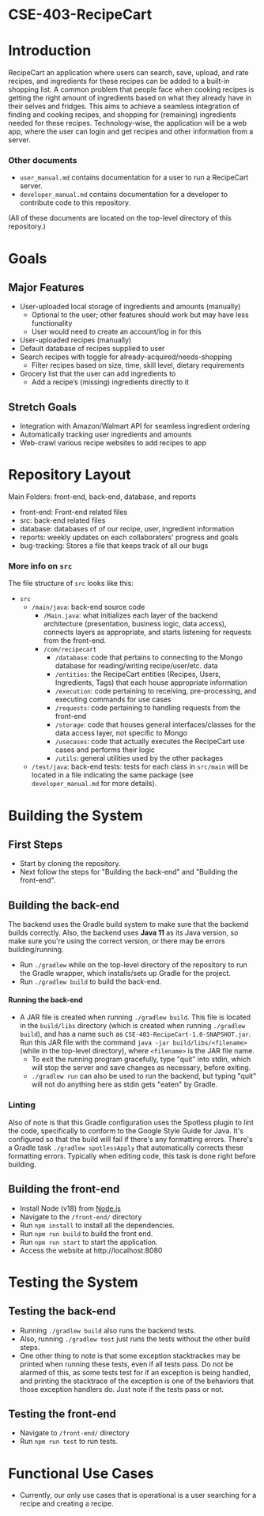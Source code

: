 # CSE-403-RecipeCart

# Introduction
RecipeCart an application where users can search, save, upload, and rate recipes, and ingredients for these recipes can be added to a built-in shopping list. A common problem that people face when cooking recipes is getting the right amount of ingredients based on what they already have in their selves and fridges. This aims to achieve a seamless integration of finding and cooking recipes, and shopping for (remaining) ingredients needed for these recipes. Technology-wise, the application will be a web app, where the user can login and get recipes and other information from a server.

### Other documents
- `user_manual.md` contains documentation for a user to run a RecipeCart server.
- `developer_manual.md` contains documentation for a developer to contribute code to this repository.

(All of these documents are located on the top-level directory of this repository.)
# Goals
## Major Features
- User-uploaded local storage of ingredients and amounts (manually)
  - Optional to the user; other features should work but may have less functionality
  - User would need to create an account/log in for this
- User-uploaded recipes (manually)
- Default database of recipes supplied to user
- Search recipes with toggle for already-acquired/needs-shopping
  - Filter recipes based on size, time, skill level, dietary requirements
- Grocery list that the user can add ingredients to
  - Add a recipe’s (missing) ingredients directly to it

## Stretch Goals
- Integration with Amazon/Walmart API for seamless ingredient ordering
- Automatically tracking user ingredients and amounts
- Web-crawl various recipe websites to add recipes to app

# Repository Layout
Main Folders: front-end, back-end, database, and reports  
- front-end: Front-end related files
- src: back-end related files
- database: databases of of our recipe, user, ingredient information
- reports: weekly updates on each collaboraters' progress and goals
- bug-tracking: Stores a file that keeps track of all our bugs

### More info on `src`
The file structure of `src` looks like this:
- `src`
  - `/main/java`: back-end source code
    - `/Main.java`: what initializes each layer of the backend architecture (presentation, business logic, data access), connects layers as appropriate, and starts listening for requests from the front-end.
    - `/com/recipecart`
      - `/database`: code that pertains to connecting to the Mongo database for reading/writing recipe/user/etc. data
      - `/entities`: the RecipeCart entities (Recipes, Users, Ingredients, Tags) that each house appropriate information
      - `/execution`: code pertaining to receiving, pre-processing, and executing commands for use cases
      - `/requests`: code pertaining to handling requests from the front-end
      - `/storage`: code that houses general interfaces/classes for the data access layer, not specific to Mongo
      - `/usecases`: code that actually executes the RecipeCart use cases and performs their logic
      - `/utils`: general utilities used by the other packages
  - `/test/java`: back-end tests: tests for each class in `src/main` will be located in a file indicating the same package (see `developer_manual.md` for more details).

# Building the System
## First Steps
- Start by cloning the repository.
- Next follow the steps for "Building the back-end" and "Building the front-end".

## Building the back-end
The backend uses the Gradle build system to make sure that the backend builds correctly. Also, the backend uses **Java 11** as its Java version, so make sure you're using the correct version, or there may be errors building/running.
- Run `./gradlew` while on the top-level directory of the repository to run the Gradle wrapper, which installs/sets up Gradle for the project.
- Run `./gradlew build` to build the back-end.
#### Running the back-end
- A JAR file is created when running `./gradlew build`. This file is located in the `build/libs` directory (which is created when running `./gradlew build`), and has a name such as `CSE-403-RecipeCart-1.0-SNAPSHOT.jar`. Run this JAR file with the command `java -jar build/libs/<filename>` (while in the top-level directory), where `<filename>` is the JAR file name.
  - To exit the running program gracefully, type "quit" into stdin, which will stop the server and save changes as necessary, before exiting.
  - `./gradlew run` can also be used to run the backend, but typing "quit" will not do anything here as stdin gets "eaten" by Gradle.
### Linting
Also of note is that this Gradle configuration uses the Spotless plugin to lint the code, specifically to conform to the Google Style Guide for Java.
It's configured so that the build will fail if there's any formatting errors.
There's a Gradle task `./gradlew spotlessApply` that automatically corrects these formatting errors.
Typically when editing code, this task is done right before building.
## Building the front-end
- Install Node (v18) from [Node.js](https://nodejs.org/en/download/)
- Navigate to the `/front-end/` directory
- Run `npm install` to install all the dependencies.
- Run `npm run build` to build the front end.
- Run `npm run start` to start the application.
- Access the website at http://localhost:8080
 
# Testing the System
## Testing the back-end
- Running `./gradlew build` also runs the backend tests.
- Also, running `./gradlew test` just runs the tests without the other build steps.
- One other thing to note is that some exception stacktrackes may be printed when running these tests, even if all tests pass. Do not be alarmed of this, as some tests test for if an exception is being handled, and printing the stacktrace of the exception is one of the behaviors that those exception handlers do. Just note if the tests pass or not.

## Testing the front-end
- Navigate to `/front-end/` directory
- Run `npm run test` to run tests.

# Functional Use Cases
- Currently, our only use cases that is operational is a user searching for a recipe and creating a recipe.
